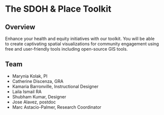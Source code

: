 # The SDOH & Place Toolkit

## Overview
Enhance your health and equity initiatives with our toolkit. You will be able to create captivating spatial visualizations for community engagement using free and user-friendly tools including open-source GIS tools.

## Team
- Marynia Kolak, PI
- Catherine Discenza, GRA
- Kamaria Barronville, Instructional Designer 
- Laila Ismail RA
- Shubham Kumar, Designer
- Jose Alavez, postdoc
- Marc Astacio-Palmer, Research Coordinator
